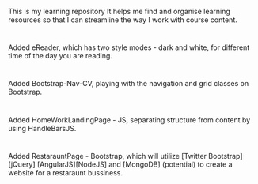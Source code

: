 This is my learning repository 
It helps me find and organise learning resources so that I can streamline the way I work with course content.

#
Added eReader, which has two style modes - dark and white, for different time of the day you are reading.

#
Added Bootstrap-Nav-CV, playing with the navigation and grid classes on Bootstrap.

#
Added HomeWorkLandingPage - JS, separating structure from content by using HandleBarsJS.

#
Added RestarauntPage - Bootstrap, which will utilize [Twitter Bootstrap] [jQuery] [AngularJS][NodeJS] and [MongoDB] (potential) to create a website for a restaraunt bussiness.